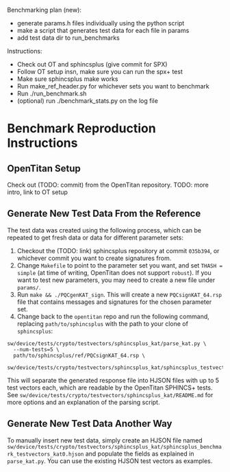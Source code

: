 Benchmarking plan (new):
- generate params.h files individually using the python script
- make a script that generates test data for each file in params
- add test data dir to run_benchmarks

Instructions:
- Check out OT and sphincsplus (give commit for SPX)
- Follow OT setup insn, make sure you can run the spx+ test
- Make sure sphincsplus make works
- Run make_ref_header.py for whichever sets you want to benchmark
- Run ./run_benchmark.sh
- (optional) run ./benchmark_stats.py on the log file




# Benchmark Reproduction Instructions

## OpenTitan Setup

Check out (TODO: commit) from the OpenTitan repository.
TODO: more intro, link to OT setup

## Generate New Test Data From the Reference

The test data was created using the following process, which can be repeated to
get fresh data or data for different parameter sets:
1. Checkout the (TODO: link) sphincsplus repository at commit `035b394`, or
   whichever commit you want to create signatures from.
2. Change `Makefile` to point to the parameter set you want, and set `THASH =
   simple` (at time of writing, OpenTitan does not support `robust`). If you
   want to test new parameters, you may need to create a new file under
   `params/`.
3. Run `make && ./PQCgenKAT_sign`. This will create a new `PQCsignKAT_64.rsp`
   file that contains messages and signatures for the chosen parameter set.
4. Change back to the `opentitan` repo and run the following command, replacing
   `path/to/sphincsplus` with the path to your clone of `sphincsplus`:

```console
sw/device/tests/crypto/testvectors/sphincsplus_kat/parse_kat.py \
  --num-tests=5 \
  path/to/sphincsplus/ref/PQCsignKAT_64.rsp \
  sw/device/tests/crypto/testvectors/sphincsplus_kat/sphincsplus_testvectors_kat.hjson
```

This will separate the generated response file into HJSON files with up to 5 test vectors each, which are readable by the OpenTitan SPHINCS+ tests.
See `sw/device/tests/crypto/testvectors/sphincsplus_kat/README.md` for more options and an explanation of the parsing script.

## Generate New Test Data Another Way

To manually insert new test data, simply create an HJSON file named
`sw/device/tests/crypto/testvectors/sphincsplus_kat/sphincsplus_benchmark_testvectors_kat0.hjson` and populate the fields as explained in `parse_kat.py`.
You can use the existing HJSON test vectors as examples.
